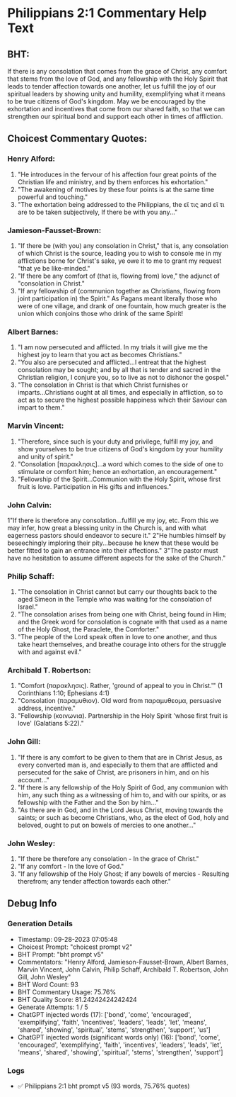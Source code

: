 # Philippians 2:1 Commentary Help Text

## BHT:
If there is any consolation that comes from the grace of Christ, any comfort that stems from the love of God, and any fellowship with the Holy Spirit that leads to tender affection towards one another, let us fulfill the joy of our spiritual leaders by showing unity and humility, exemplifying what it means to be true citizens of God's kingdom. May we be encouraged by the exhortation and incentives that come from our shared faith, so that we can strengthen our spiritual bond and support each other in times of affliction.

## Choicest Commentary Quotes:
### Henry Alford:
1. "He introduces in the fervour of his affection four great points of the Christian life and ministry, and by them enforces his exhortation."
2. "The awakening of motives by these four points is at the same time powerful and touching."
3. "The exhortation being addressed to the Philippians, the εἴ τις and εἴ τι are to be taken subjectively, If there be with you any..."

### Jamieson-Fausset-Brown:
1. "If there be (with you) any consolation in Christ," that is, any consolation of which Christ is the source, leading you to wish to console me in my afflictions borne for Christ's sake, ye owe it to me to grant my request "that ye be like-minded."
2. "If there be any comfort of (that is, flowing from) love," the adjunct of "consolation in Christ."
3. "If any fellowship of (communion together as Christians, flowing from joint participation in) the Spirit." As Pagans meant literally those who were of one village, and drank of one fountain, how much greater is the union which conjoins those who drink of the same Spirit!

### Albert Barnes:
1. "I am now persecuted and afflicted. In my trials it will give me the highest joy to learn that you act as becomes Christians."
2. "You also are persecuted and afflicted...I entreat that the highest consolation may be sought; and by all that is tender and sacred in the Christian religion, I conjure you, so to live as not to dishonor the gospel."
3. "The consolation in Christ is that which Christ furnishes or imparts...Christians ought at all times, and especially in affliction, so to act as to secure the highest possible happiness which their Saviour can impart to them."

### Marvin Vincent:
1. "Therefore, since such is your duty and privilege, fulfill my joy, and show yourselves to be true citizens of God's kingdom by your humility and unity of spirit."
2. "Consolation [παρακλησις]...a word which comes to the side of one to stimulate or comfort him; hence an exhortation, an encouragement."
3. "Fellowship of the Spirit...Communion with the Holy Spirit, whose first fruit is love. Participation in His gifts and influences."

### John Calvin:
1"If there is therefore any consolation...fulfill ye my joy, etc. From this we may infer, how great a blessing unity in the Church is, and with what eagerness pastors should endeavor to secure it."
2"He humbles himself by beseechingly imploring their pity...because he knew that these would be better fitted to gain an entrance into their affections."
3"The pastor must have no hesitation to assume different aspects for the sake of the Church."

### Philip Schaff:
1. "The consolation in Christ cannot but carry our thoughts back to the aged Simeon in the Temple who was waiting for the consolation of Israel." 
2. "The consolation arises from being one with Christ, being found in Him; and the Greek word for consolation is cognate with that used as a name of the Holy Ghost, the Paraclete, the Comforter." 
3. "The people of the Lord speak often in love to one another, and thus take heart themselves, and breathe courage into others for the struggle with and against evil."

### Archibald T. Robertson:
1. "Comfort (παρακλησις). Rather, 'ground of appeal to you in Christ.'" (1 Corinthians 1:10; Ephesians 4:1)
2. "Consolation (παραμυθιον). Old word from παραμυθεομα, persuasive address, incentive."
3. "Fellowship (κοινωνια). Partnership in the Holy Spirit 'whose first fruit is love' (Galatians 5:22)."

### John Gill:
1. "If there is any comfort to be given to them that are in Christ Jesus, as every converted man is, and especially to them that are afflicted and persecuted for the sake of Christ, are prisoners in him, and on his account..."
2. "If there is any fellowship of the Holy Spirit of God, any communion with him, any such thing as a witnessing of him to, and with our spirits, or as fellowship with the Father and the Son by him..."
3. "As there are in God, and in the Lord Jesus Christ, moving towards the saints; or such as become Christians, who, as the elect of God, holy and beloved, ought to put on bowels of mercies to one another..."

### John Wesley:
1. "If there be therefore any consolation - In the grace of Christ."
2. "If any comfort - In the love of God."
3. "If any fellowship of the Holy Ghost; if any bowels of mercies - Resulting therefrom; any tender affection towards each other."


## Debug Info
### Generation Details
- Timestamp: 09-28-2023 07:05:48
- Choicest Prompt: "choicest prompt v2"
- BHT Prompt: "bht prompt v5"
- Commentators: "Henry Alford, Jamieson-Fausset-Brown, Albert Barnes, Marvin Vincent, John Calvin, Philip Schaff, Archibald T. Robertson, John Gill, John Wesley"
- BHT Word Count: 93
- BHT Commentary Usage: 75.76%
- BHT Quality Score: 81.24242424242424
- Generate Attempts: 1 / 5
- ChatGPT injected words (17):
	['bond', 'come', 'encouraged', 'exemplifying', 'faith', 'incentives', 'leaders', 'leads', 'let', 'means', 'shared', 'showing', 'spiritual', 'stems', 'strengthen', 'support', 'us']
- ChatGPT injected words (significant words only) (16):
	['bond', 'come', 'encouraged', 'exemplifying', 'faith', 'incentives', 'leaders', 'leads', 'let', 'means', 'shared', 'showing', 'spiritual', 'stems', 'strengthen', 'support']

### Logs
- ✅ Philippians 2:1 bht prompt v5 (93 words, 75.76% quotes)